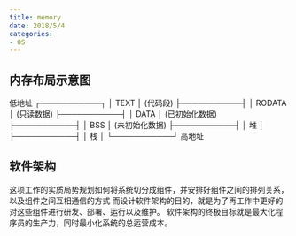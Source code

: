 ```yaml
---
title: memory
date: 2018/5/4
categories:
- OS
---
```


## 内存布局示意图
低地址
┌───────────┐
│   TEXT    │ (代码段)
├───────────┤
│  RODATA   │ (只读数据)
├───────────┤
│   DATA    │ (已初始化数据)
├───────────┤
│   BSS     │ (未初始化数据)
├───────────┤
│   堆      │
├───────────┤
│   栈      │
└───────────┘
高地址


## 软件架构
这项工作的实质局势规划如何将系统切分成组件，并安排好组件之间的排列关系，以及组件之间互相通信的方式
而设计软件架构的目的，就是为了再工作中更好的对这些组件进行研发、部署、运行以及维护。
软件架构的终极目标就是最大化程序员的生产力，同时最小化系统的总运营成本。